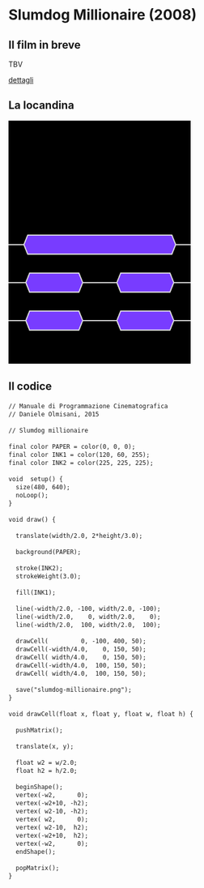 # Slumdog Millionaire (2008)



## Il film in breve
TBV

[dettagli](https://www.imdb.com/title/tt1010048/)

## La locandina
<img src="slumdog-millionaire.png"  width="360px" title="Slumdog Millionaire">


## Il codice
```processing
// Manuale di Programmazione Cinematografica
// Daniele Olmisani, 2015

// Slumdog millionaire

final color PAPER = color(0, 0, 0);
final color INK1 = color(120, 60, 255);
final color INK2 = color(225, 225, 225);

void  setup() {
  size(480, 640);
  noLoop();
}

void draw() {
  
  translate(width/2.0, 2*height/3.0);
  
  background(PAPER);
  
  stroke(INK2);
  strokeWeight(3.0);
  
  fill(INK1);
  
  line(-width/2.0, -100, width/2.0, -100);
  line(-width/2.0,    0, width/2.0,    0);
  line(-width/2.0,  100, width/2.0,  100);
  
  drawCell(         0, -100, 400, 50);
  drawCell(-width/4.0,    0, 150, 50);
  drawCell( width/4.0,    0, 150, 50);
  drawCell(-width/4.0,  100, 150, 50);
  drawCell( width/4.0,  100, 150, 50);
  
  save("slumdog-millionaire.png");
}

void drawCell(float x, float y, float w, float h) {
  
  pushMatrix();
  
  translate(x, y);
  
  float w2 = w/2.0;
  float h2 = h/2.0;
  
  beginShape();
  vertex(-w2,      0);
  vertex(-w2+10, -h2);
  vertex( w2-10, -h2);
  vertex( w2,      0);
  vertex( w2-10,  h2);
  vertex(-w2+10,  h2);
  vertex(-w2,      0);
  endShape();
  
  popMatrix();
}
```

